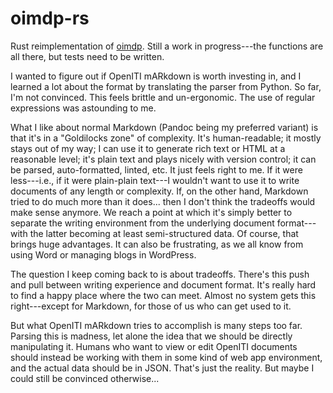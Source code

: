# oimdp-rs

Rust reimplementation of [oimdp](https://github.com/OpenITI/oimdp). Still a work in progress---the functions are all there, but tests need to be written.

I wanted to figure out if OpenITI mARkdown is worth investing in, and I learned a lot about the format by translating the parser from Python. So far, I'm not convinced. This feels brittle and un-ergonomic. The use of regular expressions was astounding to me.

What I like about normal Markdown (Pandoc being my preferred variant) is that it's in a "Goldilocks zone" of complexity. It's human-readable; it mostly stays out of my way; I can use it to generate rich text or HTML at a reasonable level; it's plain text and plays nicely with version control; it can be parsed, auto-formatted, linted, etc. It just feels right to me. If it were less---i.e., if it were plain-plain text---I wouldn't want to use it to write documents of any length or complexity. If, on the other hand, Markdown tried to do much more than it does... then I don't think the tradeoffs would make sense anymore. We reach a point at which it's simply better to separate the writing environment from the underlying document format---with the latter becoming at least semi-structured data. Of course, that brings huge advantages. It can also be frustrating, as we all know from using Word or managing blogs in WordPress.

The question I keep coming back to is about tradeoffs. There's this push and pull between writing experience and document format. It's really hard to find a happy place where the two can meet. Almost no system gets this right---except for Markdown, for those of us who can get used to it.

But what OpenITI mARkdown tries to accomplish is many steps too far. Parsing this is madness, let alone the idea that we should be directly manipulating it. Humans who want to view or edit OpenITI documents should instead be working with them in some kind of web app environment, and the actual data should be in JSON. That's just the reality. But maybe I could still be convinced otherwise...
